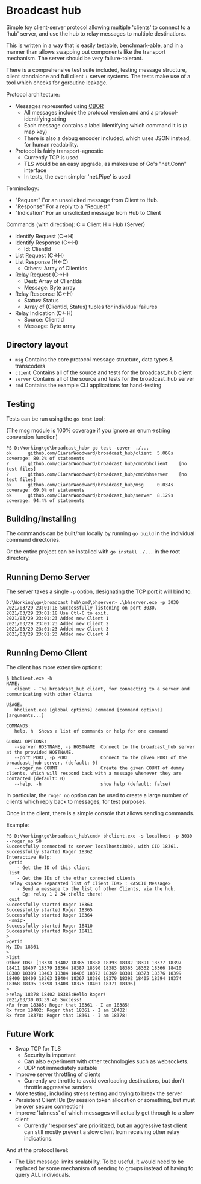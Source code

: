 # Broadcast hub

Simple toy client-server protocol allowing multiple 'clients' to connect to a 'hub' server, and use the hub
to relay messages to multiple destinations.

This is written in a way that is easily testable, benchmark-able, and in a manner than allows
swapping out components like the transport mechanism. The server should be very failure-tolerant.

There is a comprehensive test suite included, testing message structure, client standalone and full client + server systems.
The tests make use of a tool which checks for goroutine leakage.

Protocol architecture:
 - Messages represented using [CBOR](https://tools.ietf.org/html/rfc8949)
    - All messages include the protocol version and and a protocol-identifying string
    - Each message contains a label identifying which command it is (a map key)
    - There is also a debug encoder included, which uses JSON instead, for human readability.
 - Protocol is fairly transport-agnostic
    - Currently TCP is used
    - TLS would be an easy upgrade, as makes use of Go's "net.Conn" interface 
    - In tests, the even simpler 'net.Pipe' is used

Terminology:
 - "Request" For an unsolicited message from Client to Hub.
 - "Response" For a reply to a "Request"
 - "Indication" For an unsolicited message from Hub to Client

Commands (with direction):
 C = Client
 H = Hub (Server)
 - Identify Request (C->H)
 - Identify Response (C<-H)
    - Id: ClientId
 - List Request (C->H)
 - List Response (H<-C)
    - Others: Array of ClientIds
 - Relay Request (C->H)
    - Dest: Array of ClientIds
    - Message: Byte array
 - Relay Response (C<-H)
    - Status: Status
    - Array of (ClientId, Status) tuples for individual failures
 - Relay Indication (C<-H)
    - Source: ClientId
    - Message: Byte array

## Directory layout

 - ``msg``    Contains the core protocol message structure, data types & transcoders
 - ``client`` Contains all of the source and tests for the broadcast_hub client
 - ``server`` Contains all of the source and tests for the broadcast_hub server
 - ``cmd``    Contains the example CLI applications for hand-testing

## Testing

Tests can be run using the ``go test`` tool:

(The msg module is 100% coverage if you ignore an enum->string conversion function)
```
PS D:\Working\go\broadcast_hub> go test -cover  ./...
ok      github.com/CiaranWoodward/broadcast_hub/client  5.068s  coverage: 80.2% of statements
?       github.com/CiaranWoodward/broadcast_hub/cmd/bhclient    [no test files]
?       github.com/CiaranWoodward/broadcast_hub/cmd/bhserver    [no test files]
ok      github.com/CiaranWoodward/broadcast_hub/msg     0.034s  coverage: 69.0% of statements
ok      github.com/CiaranWoodward/broadcast_hub/server  8.129s  coverage: 94.4% of statements
```

## Building/Installing

The commands can be built/run locally by running ``go build`` in the individual command directories.

Or the entire project can be installed with ``go install ./...`` in the root directory.

## Running Demo Server

The server takes a single ``-p`` option, designating the TCP port it will bind to.

```
D:\Working\go\broadcast_hub\cmd\bhserver> .\bhserver.exe -p 3030
2021/03/29 23:01:18 Successfully listening on port 3030.
2021/03/29 23:01:18 Use Ctl-C to exit.
2021/03/29 23:01:23 Added new Client 1
2021/03/29 23:01:23 Added new Client 2
2021/03/29 23:01:23 Added new Client 3
2021/03/29 23:01:23 Added new Client 4
```

## Running Demo Client

The client has more extensive options:

```
$ bhclient.exe -h
NAME:
   client - The broadcast_hub client, for connecting to a server and communicating with other clients

USAGE:
   bhclient.exe [global options] command [command options] [arguments...]

COMMANDS:
   help, h  Shows a list of commands or help for one command

GLOBAL OPTIONS:
   --server HOSTNAME, -s HOSTNAME  Connect to the broadcast_hub server at the provided HOSTNAME.
   --port PORT, -p PORT            Connect to the given PORT of the broadcast_hub server. (default: 0)
   --roger_no COUNT                Create the given COUNT of dummy clients, which will respond back with a message whenever they are contacted (default: 0)
   --help, -h                      show help (default: false)
```

In particular, the ``roger_no`` option can be used to create a large number of clients which reply back to messages, for test purposes.

Once in the client, there is a simple console that allows sending commands.

Example:
```
PS D:\Working\go\broadcast_hub\cmd> bhclient.exe -s localhost -p 3030 --roger_no 50
Successfully connected to server localhost:3030, with CID 18361.
Successfully started Roger 18362
Interactive Help:
 getid
    - Get the ID of this client
 list
    - Get the IDs of the other connected clients
 relay <space separated list of Client IDs> : <ASCII Message>
    - Send a message to the list of other Clients, via the hub.
      Eg: relay 1 2 34 :Hello there!
 quit
Successfully started Roger 18363
Successfully started Roger 18365
Successfully started Roger 18364
 <snip>
Successfully started Roger 18410
Successfully started Roger 18411
>
>getid
My ID: 18361
>
>list
Other IDs: [18378 18402 18385 18388 18393 18382 18391 18377 18397 18411 18407 18379 18364 18387 18390 18383 18365 18362 18366 18410 18380 18389 18403 18384 18406 18372 18369 18381 18373 18376 18399 18400 18409 18363 18404 18367 18386 18370 18392 18405 18394 18374 18368 18395 18398 18408 18375 18401 18371 18396]
>
>relay 18378 18402 18385:Hello Roger!
2021/03/30 03:39:46 Success!
>Rx from 18385: Roger that 18361 - I am 18385!
Rx from 18402: Roger that 18361 - I am 18402!
Rx from 18378: Roger that 18361 - I am 18378!
```

## Future Work

- Swap TCP for TLS
   - Security is important
   - Can also experiment with other technologies such as websockets.
   - UDP not immediately suitable
 - Improve server throttling of clients
   - Currently we throttle to avoid overloading destinations, but don't throttle aggressive senders
 - More testing, including stress testing and trying to break the server
 - Persistent Client IDs (by session token allocation or something, but must be over secure connection)
 - Improve 'fairness' of which messages will actually get through to a slow client
   - Currently 'responses' are prioritized, but an aggressive fast client can still mostly prevent a slow client from receiving other relay indications.

And at the protocol level:
 - The List message limits scalability. To be useful, it would need to be replaced by some mechanism of sending to groups instead of having to query ALL individuals.